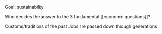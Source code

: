 Goal: sustainability 

Who decides the answer to the 3 fundamental [[economic questions]]? 

Customs/traditions of the past 
Jobs are passed down through generations 